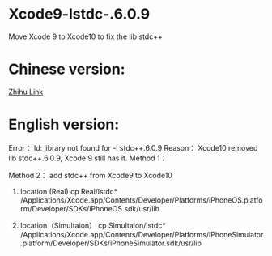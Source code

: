 # Xcode9-lstdc-.6.0.9
Move Xcode 9 to Xcode10 to fix the lib stdc++


# Chinese version: 

[Zhihu Link](https://zhuanlan.zhihu.com/p/166520287)

# English version:

Error：
ld: library not found for -l stdc++.6.0.9
Reason：
Xcode10 removed lib stdc++.6.0.9, Xcode 9 still has it.
Method 1：

Method 2：
add stdc++ from Xcode9 to Xcode10
1. location (Real)
cp Real/lstdc*  /Applications/Xcode.app/Contents/Developer/Platforms/iPhoneOS.platform/Developer/SDKs/iPhoneOS.sdk/usr/lib


2. location（Simultaion）
cp Simultaion/lstdc*  /Applications/Xcode.app/Contents/Developer/Platforms/iPhoneSimulator.platform/Developer/SDKs/iPhoneSimulator.sdk/usr/lib
